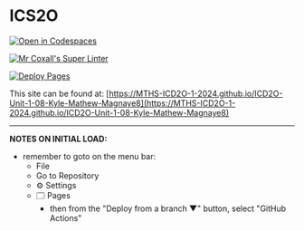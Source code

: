 # ICS2O

[![Open in Codespaces](https://classroom.github.com/assets/launch-codespace-2972f46106e565e64193e422d61a12cf1da4916b45550586e14ef0a7c637dd04.svg)](https://classroom.github.com/open-in-codespaces?assignment_repo_id=18477017)

[![Mr Coxall's Super Linter](https://github.com/MTHS-ICD2O-1-2024/ICD2O-Unit-1-08-Kyle-Mathew-Magnaye8/workflows/Mr%20Coxall's%20Super%20Linter/badge.svg)](https://github.com/MTHS-ICD2O-1-2024/ICD2O-Unit-1-08-Kyle-Mathew-Magnaye8/actions)

[![Deploy Pages](https://github.com/MTHS-ICD2O-1-2024/ICD2O-Unit-1-08-Kyle-Mathew-Magnaye8/workflows/Deploy%20Pages/badge.svg)](https://github.com/MTHS-ICD2O-1-2024/ICD2O-Unit-1-08-Kyle-Mathew-Magnaye8/actions)

This site can be found at: [https://MTHS-ICD2O-1-2024.github.io/ICD2O-Unit-1-08-Kyle-Mathew-Magnaye8](https://MTHS-ICD2O-1-2024.github.io/ICD2O-Unit-1-08-Kyle-Mathew-Magnaye8)

---

**NOTES ON INITIAL LOAD:**
- remember to goto on the menu bar:
  - File
  - Go to Repository
  - ⚙ Settings
  - 🗔 Pages
    - then from the "Deploy from a branch ▼" button, select "GitHub Actions"
